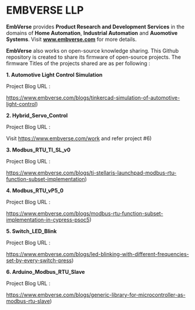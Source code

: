 # EMBVERSE LLP
**EmbVerse** provides **Product Research and Development Services** in the domains of **Home Automation**, **Industrial Automation** and **Auomotive Systems**.
Visit **www.embverse.com** for more details.

**EmbVerse** also works on open-source knowledge sharing. This Github repository is created to share its firmware of open-source projects.
The firmware Titles of the projects shared are as per following :

**1. Automotive Light Control Simulation**

   Project Blog URL : 
   
   https://www.embverse.com/blogs/tinkercad-simulation-of-automotive-light-control)
   
**2. Hybrid_Servo_Control**

   Project Blog URL : 
   
   Visit https://www.embverse.com/work and refer project #6)
   
**3. Modbus_RTU_TI_SL_v0**
   
   Project Blog URL : 
   
   https://www.embverse.com/blogs/ti-stellaris-launchpad-modbus-rtu-function-subset-implementation)
   
**4. Modbus_RTU_vP5_0**
   
   Project Blog URL : 
   
   https://www.embverse.com/blogs/modbus-rtu-function-subset-implementation-in-cypress-psoc5)
   
**5. Switch_LED_Blink**

   Project Blog URL : 
   
   https://www.embverse.com/blogs/led-blinking-with-different-frequencies-set-by-every-switch-press)
   
**6. Arduino_Modbus_RTU_Slave**

   Project Blog URL : 
   
   https://www.embverse.com/blogs/generic-library-for-microcontroller-as-modbus-rtu-slave)
